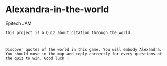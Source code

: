 # Alexandra-in-the-world
Epitech JAM

    This project is a Quiz about citation through the world.

#

    Discover quotes of the world in this game, You will embody Alexandra. You should move in the map and reply correctly for every questions of the quiz to win. Good luck !